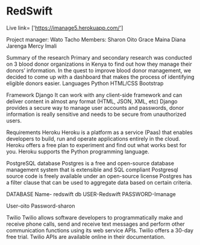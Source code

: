 # RedSwift
 Live link= ['https://imanage5.herokuapp.com/']
 
 Project manager: Wato Tacho
Members:	Sharon Oito
		Grace Maina
		Diana Jarenga
		Mercy Imali

Summary of the research
Primary and secondary research was conducted on 3 blood donor organizations in Kenya to find out how they manage their donors’ information. In the quest to improve blood donor management, we decided to come up with a dashboard that makes the process of identifying eligible donors easier.
Languages
Python
HTML/CSS
Bootstrap

Framework
Django
It can work with any client-side framework and can deliver content in almost any format (HTML, JSON, XML, etc)
Django provides a secure way to manage user accounts and passwords, donor information is really sensitive and needs to be secure from unauthorized users.

Requirements
Heroku 
Heroku is a platform as a service (Paas) that enables developers to build, run and operate applications entirely in the cloud.
Heroku offers a free plan to experiment and find out what works best for you.
Heroku supports the Python programming language.

PostgreSQL database
Postgres is a free and open-source database management system that is extensible and SQL compliant
Postgresql source code is freely available under an open-source license
Postgres has a filter clause that can be used to aggregate data based on certain criteria.


DATABASE
Name- redswift db
USER-Redswift
PASSWORD-Imanage

User-oito
Password-sharon




Twilio
Twilio allows software developers to programmatically make and receive phone calls, send and receive text messages and perform other communication functions using its web service APIs.
Twilio offers a 30-day free trial.
Twilio APIs are available online in their documentation.

